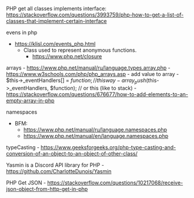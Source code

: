 PHP get all classes implements interface:
https://stackoverflow.com/questions/3993759/php-how-to-get-a-list-of-classes-that-implement-certain-interface

evens in php
 - https://klisl.com/events_php.html
    - Class used to represent anonymous functions. 
        - https://www.php.net/closure

arrays
    - https://www.php.net/manual/ru/language.types.array.php
    - https://www.w3schools.com/php/php_arrays.asp
    - add value to array
        - $this->_eventHandlers[] = $function; // this way 
        - array_push($this->_eventHandlers, $function); // or this (like to stack)
            - https://stackoverflow.com/questions/676677/how-to-add-elements-to-an-empty-array-in-php

namespaces
 - BFM:
    - https://www.php.net/manual/ru/language.namespaces.php
    - https://www.php.net/manual/en/language.namespaces.php

typeCasting
    - https://www.geeksforgeeks.org/php-type-casting-and-conversion-of-an-object-to-an-object-of-other-class/

Yasmin is a Discord API library for PHP
    - https://github.com/CharlotteDunois/Yasmin


PHP Get JSON
    - https://stackoverflow.com/questions/10217068/receive-json-object-from-http-get-in-php